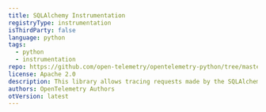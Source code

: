 ```yaml
---
title: SQLAlchemy Instrumentation
registryType: instrumentation
isThirdParty: false
language: python
tags:
  - python
  - instrumentation
repo: https://github.com/open-telemetry/opentelemetry-python/tree/master/instrumentation/opentelemetry-instrumentation-sqlalchemy
license: Apache 2.0
description: This library allows tracing requests made by the SQLAlchemy library.
authors: OpenTelemetry Authors
otVersion: latest
---
```

